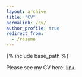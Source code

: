 ```yaml
---
layout: archive
title: "CV"
permalink: /cv/
author_profile: true
redirect_from:
  - /resume
---
```


{% include base_path %}

Please see my CV here: <a target="_blank" href="https://drive.google.com/file/d/1nNyVXuuEk2RsZRTqfMka_icbAAakY_UB/view?usp=sharing">link</a>.
